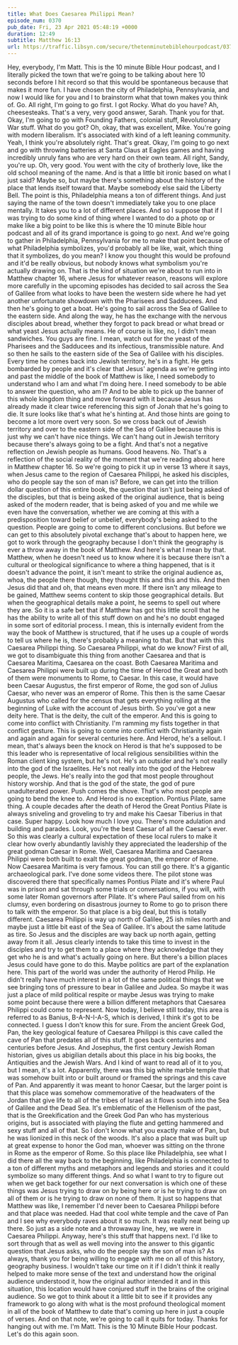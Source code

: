 ```yaml
---
title: What Does Caesarea Philippi Mean?
episode_num: 0370
pub_date: Fri, 23 Apr 2021 05:48:19 +0000
duration: 12:49
subtitle: Matthew 16:13
url: https://traffic.libsyn.com/secure/thetenminutebiblehourpodcast/0370_-_What_Does_Caesarea_Philippi_Mean.mp3
---
```


 Hey, everybody, I'm Matt. This is the 10 minute Bible Hour podcast, and I literally picked the town that we're going to be talking about here 10 seconds before I hit record so that this would be spontaneous because that makes it more fun. I have chosen the city of Philadelphia, Pennsylvania, and now I would like for you and I to brainstorm what that town makes you think of. Go. All right, I'm going to go first. I got Rocky. What do you have? Ah, cheesesteaks. That's a very, very good answer, Sarah. Thank you for that. Okay, I'm going to go with Founding Fathers, colonial stuff, Revolutionary War stuff. What do you got? Oh, okay, that was excellent, Mike. You're going with modern liberalism. It's associated with kind of a left leaning community. Yeah, I think you're absolutely right. That's great. Okay, I'm going to go next and go with throwing batteries at Santa Claus at Eagles games and having incredibly unruly fans who are very hard on their own team. All right, Sandy, you're up. Oh, very good. You went with the city of brotherly love, like the old school meaning of the name. And is that a little bit ironic based on what I just said? Maybe so, but maybe there's something about the history of the place that lends itself toward that. Maybe somebody else said the Liberty Bell. The point is this, Philadelphia means a ton of different things. And just saying the name of the town doesn't immediately take you to one place mentally. It takes you to a lot of different places. And so I suppose that if I was trying to do some kind of thing where I wanted to do a photo op or make like a big point to be like this is where the 10 minute Bible hour podcast and all of its grand importance is going to go next. And we're going to gather in Philadelphia, Pennsylvania for me to make that point because of what Philadelphia symbolizes, you'd probably all be like, wait, which thing that it symbolizes, do you mean? I know you thought this would be profound and it'd be really obvious, but nobody knows what symbolism you're actually drawing on. That is the kind of situation we're about to run into in Matthew chapter 16, where Jesus for whatever reason, reasons will explore more carefully in the upcoming episodes has decided to sail across the Sea of Galilee from what looks to have been the western side where he had yet another unfortunate showdown with the Pharisees and Sadducees. And then he's going to get a boat. He's going to sail across the Sea of Galilee to the eastern side. And along the way, he has the exchange with the nervous disciples about bread, whether they forgot to pack bread or what bread or what yeast Jesus actually means. He of course is like, no, I didn't mean sandwiches. You guys are fine. I mean, watch out for the yeast of the Pharisees and the Sadducees and its infectious, transmissible nature. And so then he sails to the eastern side of the Sea of Galilee with his disciples. Every time he comes back into Jewish territory, he's in a fight. He gets bombarded by people and it's clear that Jesus' agenda as we're getting into and past the middle of the book of Matthew is like, I need somebody to understand who I am and what I'm doing here. I need somebody to be able to answer the question, who am I? And to be able to pick up the banner of this whole kingdom thing and move forward with it because Jesus has already made it clear twice referencing this sign of Jonah that he's going to die. It sure looks like that's what he's hinting at. And those hints are going to become a lot more overt very soon. So we cross back out of Jewish territory and over to the eastern side of the Sea of Galilee because this is just why we can't have nice things. We can't hang out in Jewish territory because there's always going to be a fight. And that's not a negative reflection on Jewish people as humans. Good heavens. No. That's a reflection of the social reality of the moment that we're reading about here in Matthew chapter 16. So we're going to pick it up in verse 13 where it says, when Jesus came to the region of Caesarea Philippi, he asked his disciples, who do people say the son of man is? Before, we can get into the trillion dollar question of this entire book, the question that isn't just being asked of the disciples, but that is being asked of the original audience, that is being asked of the modern reader, that is being asked of you and me while we even have the conversation, whether we are coming at this with a predisposition toward belief or unbelief, everybody's being asked to the question. People are going to come to different conclusions. But before we can get to this absolutely pivotal exchange that's about to happen here, we got to work through the geography because I don't think the geography is ever a throw away in the book of Matthew. And here's what I mean by that. Matthew, when he doesn't need us to know where it is because there isn't a cultural or theological significance to where a thing happened, that is it doesn't advance the point, it isn't meant to strike the original audience as, whoa, the people there though, they thought this and this and this. And then Jesus did that and oh, that means even more. If there isn't any mileage to be gained, Matthew seems content to skip those geographical details. But when the geographical details make a point, he seems to spell out where they are. So it is a safe bet that if Matthew has got this little scroll that he has the ability to write all of this stuff down on and he's no doubt engaged in some sort of editorial process. I mean, this is internally evident from the way the book of Matthew is structured, that if he uses up a couple of words to tell us where he is, there's probably a meaning to that. But that with this Caesarea Philippi thing. So Caesarea Philippi, what do we know? First of all, we got to disambiguate this thing from another Caesarea and that is Caesarea Maritima, Caesarea on the coast. Both Caesarea Maritima and Caesarea Philippi were built up during the time of Herod the Great and both of them were monuments to Rome, to Caesar. In this case, it would have been Caesar Augustus, the first emperor of Rome, the god son of Julius Caesar, who never was an emperor of Rome. This then is the same Caesar Augustus who called for the census that gets everything rolling at the beginning of Luke with the account of Jesus birth. So you've got a new deity here. That is the deity, the cult of the emperor. And this is going to come into conflict with Christianity. I'm ramming my fists together in that conflict gesture. This is going to come into conflict with Christianity again and again and again for several centuries here. And Herod, he's a sellout. I mean, that's always been the knock on Herod is that he's supposed to be this leader who is representative of local religious sensibilities within the Roman client king system, but he's not. He's an outsider and he's not really into the god of the Israelites. He's not really into the god of the Hebrew people, the Jews. He's really into the god that most people throughout history worship. And that is the god of the state, the god of pure unadulterated power. Push comes the shove. That's who most people are going to bend the knee to. And Herod is no exception. Pontius Pilate, same thing. A couple decades after the death of Herod the Great Pontius Pilate is always sniveling and groveling to try and make his Caesar Tiberius in that case. Super happy. Look how much I love you. There's more adulation and building and parades. Look, you're the best Caesar of all the Caesar's ever. So this was clearly a cultural expectation of these local rulers to make it clear how overly abundantly lavishly they appreciated the leadership of the great godman Caesar in Rome. Well, Caesarea Maritima and Caesarea Philippi were both built to exalt the great godman, the emperor of Rome. Now Caesarea Maritima is very famous. You can still go there. It's a gigantic archaeological park. I've done some videos there. The pilot stone was discovered there that specifically names Pontius Pilate and it's where Paul was in prison and sat through some trials or conversations, if you will, with some later Roman governors after Pilate. It's where Paul sailed from on his clumsy, even bordering on disastrous journey to Rome to go to prison there to talk with the emperor. So that place is a big deal, but this is totally different. Caesarea Philippi is way up north of Galilee, 25 ish miles north and maybe just a little bit east of the Sea of Galilee. It's about the same latitude as tire. So Jesus and the disciples are way back up north again, getting away from it all. Jesus clearly intends to take this time to invest in the disciples and try to get them to a place where they acknowledge that they get who he is and what's actually going on here. But there's a billion places Jesus could have gone to do this. Maybe politics are part of the explanation here. This part of the world was under the authority of Herod Philip. He didn't really have much interest in a lot of the same political things that we see bringing tons of pressure to bear in Galilee and Judea. So maybe it was just a place of mild political respite or maybe Jesus was trying to make some point because there were a billion different metaphors that Caesarea Philippi could come to represent. Now today, I believe still today, this area is referred to as Banius, B-A-N-I-A-S, which is derived, I think it's got to be connected. I guess I don't know this for sure. From the ancient Greek God, Pan, the key geological feature of Caesarea Philippi is this cave called the cave of Pan that predates all of this stuff. It goes back centuries and centuries before Jesus. And Josephus, the first century Jewish Roman historian, gives us abigilian details about this place in his big books, the Antiquities and the Jewish Wars. And I kind of want to read all of it to you, but I mean, it's a lot. Apparently, there was this big white marble temple that was somehow built into or built around or framed the springs and this cave of Pan. And apparently it was meant to honor Caesar, but the larger point is that this place was somehow commemorative of the headwaters of the Jordan that give life to all of the tribes of Israel as it flows south into the Sea of Galilee and the Dead Sea. It's emblematic of the Hellenism of the past, that is the Greekification and the Greek God Pan who has mysterious origins, but is associated with playing the flute and getting hammered and sexy stuff and all of that. So I don't know what you exactly make of Pan, but he was lionized in this neck of the woods. It's also a place that was built up at great expense to honor the God man, whoever was sitting on the throne in Rome as the emperor of Rome. So this place like Philadelphia, see what I did there all the way back to the beginning, like Philadelphia is connected to a ton of different myths and metaphors and legends and stories and it could symbolize so many different things. And so what I want to try to figure out when we get back together for our next conversation is which one of these things was Jesus trying to draw on by being here or is he trying to draw on all of them or is he trying to draw on none of them. It just so happens that Matthew was like, I remember I'd never been to Caesarea Philippi before and that place was needed. Had that cool white temple and the cave of Pan and I see why everybody raves about it so much. It was really neat being up there. So just as a side note and a throwaway line, hey, we were in Caesarea Philippi. Anyway, here's this stuff that happens next. I'd like to sort through that as well as well moving into the answer to this gigantic question that Jesus asks, who do the people say the son of man is? As always, thank you for being willing to engage with me on all of this history, geography business. I wouldn't take our time on it if I didn't think it really helped to make more sense of the text and understand how the original audience understood it, how the original author intended it and in this situation, this location would have conjured stuff in the brains of the original audience. So we got to think about it a little bit to see if it provides any framework to go along with what is the most profound theological moment in all of the book of Matthew to date that's coming up here in just a couple of verses. And on that note, we're going to call it quits for today. Thanks for hanging out with me. I'm Matt. This is the 10 Minute Bible Hour podcast. Let's do this again soon.